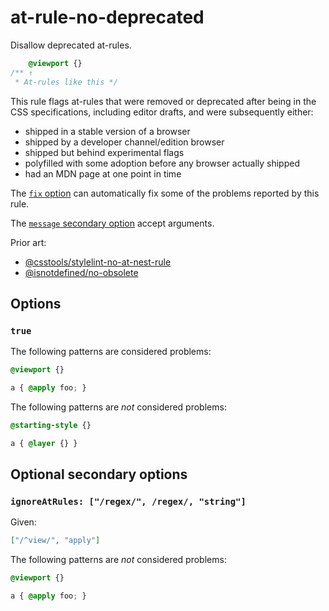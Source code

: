 # at-rule-no-deprecated

Disallow deprecated at-rules.

<!-- prettier-ignore -->
```css
    @viewport {}
/** ↑
 * At-rules like this */
```

This rule flags at-rules that were removed or deprecated after being in the CSS specifications, including editor drafts, and were subsequently either:

- shipped in a stable version of a browser
- shipped by a developer channel/edition browser
- shipped but behind experimental flags
- polyfilled with some adoption before any browser actually shipped
- had an MDN page at one point in time

The [`fix` option](https://github.com/stylelint/stylelint/16.17.0/docs/user-guide/options.md#fix) can automatically fix some of the problems reported by this rule.

The [`message` secondary option](https://github.com/stylelint/stylelint/16.17.0/docs/user-guide/configure.md#message) accept arguments.

Prior art:

- [@csstools/stylelint-no-at-nest-rule](https://www.npmjs.com/package/@csstools/stylelint-no-at-nest-rule)
- [@isnotdefined/no-obsolete](https://www.npmjs.com/package/@isnotdefined/stylelint-plugin)

## Options

### `true`

The following patterns are considered problems:

<!-- prettier-ignore -->
```css
@viewport {}
```

<!-- prettier-ignore -->
```css
a { @apply foo; }
```

The following patterns are _not_ considered problems:

<!-- prettier-ignore -->
```css
@starting-style {}
```

<!-- prettier-ignore -->
```css
a { @layer {} }
```

## Optional secondary options

### `ignoreAtRules: ["/regex/", /regex/, "string"]`

Given:

```json
["/^view/", "apply"]
```

The following patterns are _not_ considered problems:

<!-- prettier-ignore -->
```css
@viewport {}
```

<!-- prettier-ignore -->
```css
a { @apply foo; }
```
